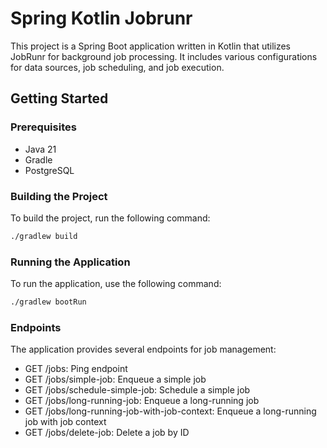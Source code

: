 # Spring Kotlin Jobrunr

This project is a Spring Boot application written in Kotlin that utilizes JobRunr for background job processing. It includes various configurations for data sources, job scheduling, and job execution.


## Getting Started

### Prerequisites

- Java 21
- Gradle
- PostgreSQL

### Building the Project

To build the project, run the following command:

```sh
./gradlew build
```

### Running the Application
To run the application, use the following command:
```sh
./gradlew bootRun
```

### Endpoints
The application provides several endpoints for job management:

- GET /jobs: Ping endpoint
- GET /jobs/simple-job: Enqueue a simple job
- GET /jobs/schedule-simple-job: Schedule a simple job
- GET /jobs/long-running-job: Enqueue a long-running job
- GET /jobs/long-running-job-with-job-context: Enqueue a long-running job with job context
- GET /jobs/delete-job: Delete a job by ID